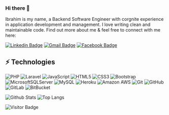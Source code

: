 ### Hi there 👋

Ibrahim is my name, a Backend Software Engineer with corgnite experience in application development and management. I love writing clean and maintainable code. Find out more about me & feel free to connect with me here:

[![Linkedin Badge](https://img.shields.io/badge/brahim-adeyemi-0701239a-blue?style=flat-square&logo=Linkedin&logoColor=white&link=https://www.linkedin.com/in/ibrahim-adeyemi-0701239a/)](https://www.linkedin.com/in/ibrahim-adeyemi-0701239a/)
[![Gmail Badge](https://img.shields.io/badge/-highbee4u@gmail.com-c14438?style=flat-square&logo=Gmail&logoColor=white&link=mailto:highbee4u@gmail.com)](mailto:highbee4u@gmail.com)
[![Facebook Badge](https://img.shields.io/badge/highbee4u-1877F2?style=flat-square&logo=facebook&logoColor=white&link=https://www.facebook.com/highbee4u/)](https://www.facebook.com/highbee4u/)



## ⚡ Technologies

![PHP](https://img.shields.io/badge/php-%23777BB4.svg?style=for-the-badge&logo=php&logoColor=white)
![Laravel](https://img.shields.io/badge/laravel-%23FF2D20.svg?style=for-the-badge&logo=laravel&logoColor=white)
![JavaScript](https://img.shields.io/badge/-JavaScript-black?style=flat-square&logo=javascript)
![HTML5](https://img.shields.io/badge/-HTML5-E34F26?style=flat-square&logo=html5&logoColor=white)
![CSS3](https://img.shields.io/badge/-CSS3-1572B6?style=flat-square&logo=css3)
![Bootstrap](https://img.shields.io/badge/-Bootstrap-563D7C?style=flat-square&logo=bootstrap)
![MicrosoftSQLServer](https://img.shields.io/badge/Microsoft%20SQL%20Server-CC2927?style=for-the-badge&logo=microsoft%20sql%20server&logoColor=white)
![MySQL](https://img.shields.io/badge/-MySQL-black?style=flat-square&logo=mysql)
![Heroku](https://img.shields.io/badge/-Heroku-430098?style=flat-square&logo=heroku)
![Amazon AWS](https://img.shields.io/badge/Amazon%20AWS-232F3E?style=flat-square&logo=amazon-aws)
![Git](https://img.shields.io/badge/-Git-black?style=flat-square&logo=git)
![GitHub](https://img.shields.io/badge/-GitHub-181717?style=flat-square&logo=github)
![GitLab](https://img.shields.io/badge/-GitLab-FCA121?style=flat-square&logo=gitlab)
![BitBucket](https://img.shields.io/badge/-BitBucket-darkblue?style=flat-square&logo=bitbucket)

![Github Stats](https://github-readme-stats.vercel.app/api?username=highbee4u&count_private=true&show_icons=true&include_all_commits=true)
![Top Langs](https://github-readme-stats.vercel.app/api/top-langs/?username=highbee4u&hide=TeX&layout=compact)

![Visitor Badge](https://visitor-badge.laobi.icu/badge?page_id=highbee4u)
